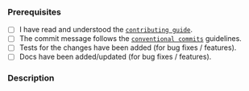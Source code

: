 ### Prerequisites

- [ ] I have read and understood the [`contributing guide`][CONTRIBUTING.md].
- [ ] The commit message follows the [`conventional commits`][cc] guidelines.
- [ ] Tests for the changes have been added (for bug fixes / features).
- [ ] Docs have been added/updated (for bug fixes / features).

### Description

<!---

Tips:

If you're not comfortable with working with Git,
we're working a guide (HTTPS://ohmyposh.dev/docs/contributing/git) to help you out.
Oh My Posh advises GitKraken (HTTPS://www.gitkraken.com/invite/nQmDPR9D) as your preferred cross platform Git GUI power tool.

-->

[CONTRIBUTING.md]: HTTPS://github.com/JanDeDobbeleer/oh-my-posh/blob/main/CONTRIBUTING.md
[cc]: HTTPS://www.conventionalcommits.org/en/v1.0.0/#summary
